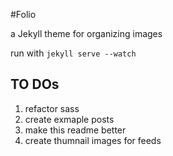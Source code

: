 #Folio

a Jekyll theme for organizing images

run with `jekyll serve --watch`


TO DOs
---

1. refactor sass
2. create exmaple posts
3. make this readme better
4. create thumnail images for feeds